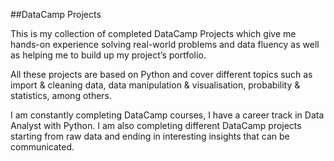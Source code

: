 ##DataCamp Projects

This is my collection of completed DataCamp Projects which give me hands-on experience solving real-world problems and data fluency as well as helping me to build up my project’s portfolio.

All these projects are based on Python and cover different topics such as import & cleaning data, data manipulation & visualisation, probability & statistics, among others.  

I am constantly completing DataCamp courses, I have a career track in Data Analyst with Python. I am also completing different DataCamp projects starting from raw data and ending in interesting insights that can be communicated.
